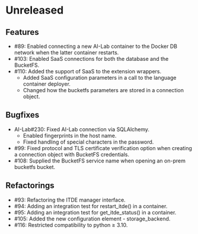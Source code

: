 # Unreleased

## Features

* #89: Enabled connecting a new AI-Lab container to the Docker DB network when the latter container restarts.
* #103: Enabled SaaS connections for both the database and the BucketFS.
* #110: Added the support of SaaS to the extension wrappers.
  * Added SaaS configuration parameters in a call to the language container deployer.
  * Changed how the bucketfs parameters are stored in a connection object.

## Bugfixes

* AI-Lab#230: Fixed AI-Lab connection via SQLAlchemy.
  * Enabled fingerprints in the host name.
  * Fixed handling of special characters in the password.
* #99: Fixed protocol and TLS certificate verification option when creating a connection object with BucketFS credentials.
* #108: Supplied the BucketFS service name when opening an on-prem bucketfs bucket.

## Refactorings

* #93: Refactoring the ITDE manager interface.
* #94: Adding an integration test for restart_itde() in a container.
* #95: Adding an integration test for get_itde_status() in a container.
* #105: Added the new configuration element - storage_backend.
* #116: Restricted compatibility to python &ge; 3.10.
